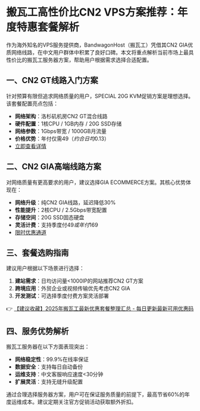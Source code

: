 # 搬瓦工高性价比CN2 VPS方案推荐：年度特惠套餐解析

作为海外知名的VPS服务提供商，BandwagonHost（搬瓦工）凭借其CN2 GIA优质网络线路，在中文用户群体中积累了良好口碑。本文将重点解析当前市场上最具性价比的搬瓦工服务器方案，帮助用户根据需求选择合适配置。

## 一、CN2 GT线路入门方案
针对预算有限但追求网络质量的用户，SPECIAL 20G KVM促销方案是理想选择。该套餐配置亮点包括：
- **网络架构**：洛杉矶机房CN2 GT混合线路
- **硬件配置**：1核CPU / 1GB内存 / 20G SSD存储
- **网络参数**：1Gbps带宽 / 1000GB月流量
- **价格优势**：年付仅需$49（约合日均$0.13）
- [立即查看详情](https://bit.ly/banwagon)

## 二、CN2 GIA高端线路方案
对网络质量有更高要求的用户，建议选择GIA ECOMMERCE方案。其核心优势体现在：
- **网络升级**：纯CN2 GIA线路，延迟降低30%
- **性能提升**：2核CPU / 2.5Gbps带宽配置
- **存储空间**：20G SSD固态硬盘
- **灵活计费**：支持季度付$49或年付$169
- [限时优惠通道](https://bit.ly/banwagon)

## 三、套餐选购指南
建议用户根据以下场景进行选择：
1. **建站需求**：日均访问量<1000IP的网站推荐CN2 GT方案
2. **跨境应用**：外贸企业或视频传输优先考虑CN2 GIA
3. **开发测试**：可选择季度付费方案灵活部署

👉 [【建议收藏】2025年搬瓦工最新优惠套餐整理汇总 - 每日更新最新可用优惠码](https://bit.ly/banwagon)

## 四、服务优势解析
搬瓦工服务器在以下方面表现突出：
- **网络稳定性**：99.9%在线率保证
- **数据安全**：支持每日自动备份
- **运维支持**：中文客服响应速度<30分钟
- **扩展灵活**：支持无缝升级配置

通过合理选择服务器方案，用户可在保证服务质量的前提下，最高节省60%的年度运维成本。建议定期关注官方促销活动获取额外折扣。
